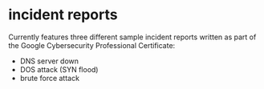# incident reports

Currently features three different sample incident reports written as part of the Google Cybersecurity Professional Certificate:
* DNS server down
* DOS attack (SYN flood)
* brute force attack

